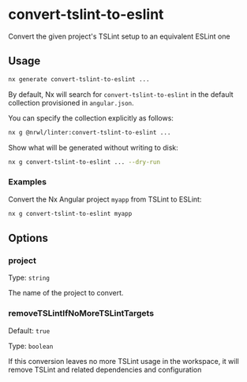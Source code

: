 # convert-tslint-to-eslint

Convert the given project's TSLint setup to an equivalent ESLint one

## Usage

```bash
nx generate convert-tslint-to-eslint ...
```

By default, Nx will search for `convert-tslint-to-eslint` in the default collection provisioned in `angular.json`.

You can specify the collection explicitly as follows:

```bash
nx g @nrwl/linter:convert-tslint-to-eslint ...
```

Show what will be generated without writing to disk:

```bash
nx g convert-tslint-to-eslint ... --dry-run
```

### Examples

Convert the Nx Angular project `myapp` from TSLint to ESLint:

```bash
nx g convert-tslint-to-eslint myapp
```

## Options

### project

Type: `string`

The name of the project to convert.

### removeTSLintIfNoMoreTSLintTargets

Default: `true`

Type: `boolean`

If this conversion leaves no more TSLint usage in the workspace, it will remove TSLint and related dependencies and configuration
